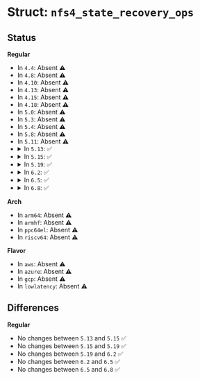 # Struct: <code>nfs4_state_recovery_ops</code>

## Status
<b>Regular</b>
<ul>
<li>
In <code>4.4</code>: Absent ⚠️
</li>
<li>
In <code>4.8</code>: Absent ⚠️
</li>
<li>
In <code>4.10</code>: Absent ⚠️
</li>
<li>
In <code>4.13</code>: Absent ⚠️
</li>
<li>
In <code>4.15</code>: Absent ⚠️
</li>
<li>
In <code>4.18</code>: Absent ⚠️
</li>
<li>
In <code>5.0</code>: Absent ⚠️
</li>
<li>
In <code>5.3</code>: Absent ⚠️
</li>
<li>
In <code>5.4</code>: Absent ⚠️
</li>
<li>
In <code>5.8</code>: Absent ⚠️
</li>
<li>
In <code>5.11</code>: Absent ⚠️
</li>
<li>
<details>
<summary>In <code>5.13</code>: ✅</summary>

```c
struct nfs4_state_recovery_ops {
    int owner_flag_bit;
    int state_flag_bit;
    int (*recover_open)(struct nfs4_state_owner *, struct nfs4_state *);
    int (*recover_lock)(struct nfs4_state *, struct file_lock *);
    int (*establish_clid)(struct nfs_client *, const struct cred *);
    int (*reclaim_complete)(struct nfs_client *, const struct cred *);
    int (*detect_trunking)(struct nfs_client *, struct nfs_client **, const struct cred *);
};
```
</details>
</li>
<li>
<details>
<summary>In <code>5.15</code>: ✅</summary>

```c
struct nfs4_state_recovery_ops {
    int owner_flag_bit;
    int state_flag_bit;
    int (*recover_open)(struct nfs4_state_owner *, struct nfs4_state *);
    int (*recover_lock)(struct nfs4_state *, struct file_lock *);
    int (*establish_clid)(struct nfs_client *, const struct cred *);
    int (*reclaim_complete)(struct nfs_client *, const struct cred *);
    int (*detect_trunking)(struct nfs_client *, struct nfs_client **, const struct cred *);
};
```
</details>
</li>
<li>
<details>
<summary>In <code>5.19</code>: ✅</summary>

```c
struct nfs4_state_recovery_ops {
    int owner_flag_bit;
    int state_flag_bit;
    int (*recover_open)(struct nfs4_state_owner *, struct nfs4_state *);
    int (*recover_lock)(struct nfs4_state *, struct file_lock *);
    int (*establish_clid)(struct nfs_client *, const struct cred *);
    int (*reclaim_complete)(struct nfs_client *, const struct cred *);
    int (*detect_trunking)(struct nfs_client *, struct nfs_client **, const struct cred *);
};
```
</details>
</li>
<li>
<details>
<summary>In <code>6.2</code>: ✅</summary>

```c
struct nfs4_state_recovery_ops {
    int owner_flag_bit;
    int state_flag_bit;
    int (*recover_open)(struct nfs4_state_owner *, struct nfs4_state *);
    int (*recover_lock)(struct nfs4_state *, struct file_lock *);
    int (*establish_clid)(struct nfs_client *, const struct cred *);
    int (*reclaim_complete)(struct nfs_client *, const struct cred *);
    int (*detect_trunking)(struct nfs_client *, struct nfs_client **, const struct cred *);
};
```
</details>
</li>
<li>
<details>
<summary>In <code>6.5</code>: ✅</summary>

```c
struct nfs4_state_recovery_ops {
    int owner_flag_bit;
    int state_flag_bit;
    int (*recover_open)(struct nfs4_state_owner *, struct nfs4_state *);
    int (*recover_lock)(struct nfs4_state *, struct file_lock *);
    int (*establish_clid)(struct nfs_client *, const struct cred *);
    int (*reclaim_complete)(struct nfs_client *, const struct cred *);
    int (*detect_trunking)(struct nfs_client *, struct nfs_client **, const struct cred *);
};
```
</details>
</li>
<li>
<details>
<summary>In <code>6.8</code>: ✅</summary>

```c
struct nfs4_state_recovery_ops {
    int owner_flag_bit;
    int state_flag_bit;
    int (*recover_open)(struct nfs4_state_owner *, struct nfs4_state *);
    int (*recover_lock)(struct nfs4_state *, struct file_lock *);
    int (*establish_clid)(struct nfs_client *, const struct cred *);
    int (*reclaim_complete)(struct nfs_client *, const struct cred *);
    int (*detect_trunking)(struct nfs_client *, struct nfs_client **, const struct cred *);
};
```
</details>
</li>
</ul>
<b>Arch</b>
<ul>
<li>
In <code>arm64</code>: Absent ⚠️
</li>
<li>
In <code>armhf</code>: Absent ⚠️
</li>
<li>
In <code>ppc64el</code>: Absent ⚠️
</li>
<li>
In <code>riscv64</code>: Absent ⚠️
</li>
</ul>
<b>Flavor</b>
<ul>
<li>
In <code>aws</code>: Absent ⚠️
</li>
<li>
In <code>azure</code>: Absent ⚠️
</li>
<li>
In <code>gcp</code>: Absent ⚠️
</li>
<li>
In <code>lowlatency</code>: Absent ⚠️
</li>
</ul>

## Differences
<b>Regular</b>
<ul>
<li>
No changes between <code>5.13</code> and <code>5.15</code> ✅
</li>
<li>
No changes between <code>5.15</code> and <code>5.19</code> ✅
</li>
<li>
No changes between <code>5.19</code> and <code>6.2</code> ✅
</li>
<li>
No changes between <code>6.2</code> and <code>6.5</code> ✅
</li>
<li>
No changes between <code>6.5</code> and <code>6.8</code> ✅
</li>
</ul>

